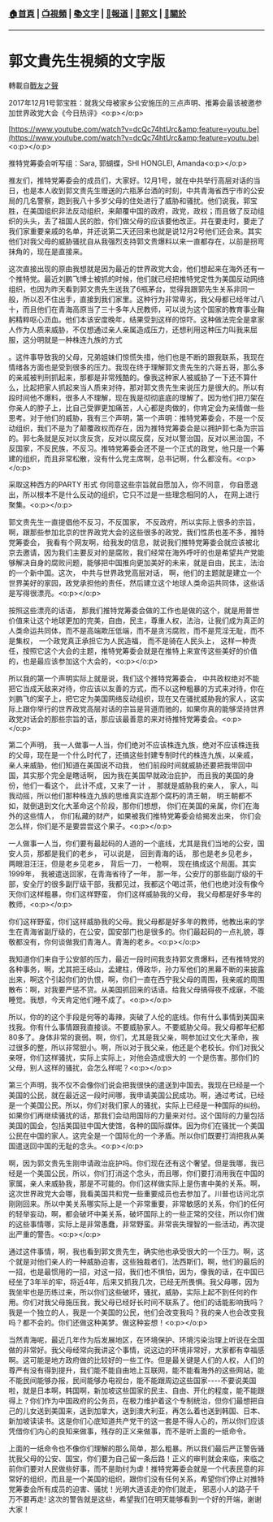 ###  [:house:首頁](https://github.com/ourhimalayas/home) | [:tv:視頻](https://github.com/ourhimalayas/videos) | [:books:文字](https://github.com/ourhimalayas/txt) | [:newspaper:報道](https://github.com/ourhimalayas/news) | [:eagle:郭文](https://github.com/ourhimalayas/guomedia) | [:pray:關於](https://github.com/ourhimalayas/home/tree/master/about)
---
# 郭文貴先生視頻的文字版
轉載自[戰友之聲](http://littleantvoice.blogspot.com)

2017年12月1号郭宝胜：就我父母被家乡公安施压的三点声明、推筹会最该被邀参加世界政党大会《今日热评》<o:p></o:p>



[https://www.youtube.com/watch?v=dcQc74htUrc&amp;feature=youtu.be](https://www.youtube.com/watch?v=dcQc74htUrc&amp;feature=youtu.be)<o:p></o:p>



推特党筹委会听写组：Sara,&nbsp;郭蝴蝶，SHI HONGLEI, Amanda<o:p></o:p>





推友们，推特党筹委会的成员们，大家好。12月1号，就在中共举行高层对话的当日，也是本人收到郭文贵先生赠送的六瓶茅台酒的时刻，中共青海省西宁市的公安局的几名警察，跑到我八十多岁父母的住处进行了威胁和骚扰。他们说我，郭宝胜，在美国组织非法反动组织，来颠覆中国的政府，政党，政权；而且做了反动组织的头头，丢了祖国人民的脸，你们做父母的应该要他改正。并在要走时，要走了我们家重要亲戚的名单，并还说第二天还回来也就是说12月2号他们还会来。其实他们对我父母的威胁骚扰自从我强烈支持郭文贵爆料以来一直都存在，以前是拐弯抹角的，现在是直接来。



这次直接出现的原由我想就是因为最近的世界政党大会，他们想起来在海外还有一个推特党。最近刘鹏飞博士被抓的时候，他们就已经把推特党定性为美国反动网络组织，也因为昨天看到郭文贵先生送我了6瓶茅台，觉得我跟郭先生关系非同一般，所以忍不住出手，直接到我们家里。这种行为非常卑劣，我父母都已经年过八十，而且他们在青海高原当了三十多年人民教师，可以说为这个国家的教育事业鞠躬精粹呕心沥血。他们本该安度晚年，结果受到这样的惊吓。这种做法完全是拿家人作为人质来威胁，不仅想通过亲人亲属造成压力，还想利用这种压力叫我来屈服，这分明就是一种株连九族的方式



。这件事导致我的父母，兄弟姐妹们惊慌失措，他们也是不断的跟我联系，我现在情绪各方面也是受到很多的压力。我现在终于理解郭文贵先生的六哥五哥，那么多的亲戚被判刑抓起来，那都是非常残酷的。像我这种家人被威胁了一下还不算什么，比起把家人抓起来当人质来对待，那对郭文贵先生来说压力是很大的。所以有段时间他不爆料，很多人不理解，现在我是彻彻底底的理解了。因为他们把刀架在你亲人的脖子上，比自己受罪更加痛苦，人心都是肉做的，你肯定会为亲情做一些思考。对于他们的威胁，我有三个声明，第一个声明：推特党筹委会，不是一个反动组织，我们不是为了颠覆政权而存在，因为推特党筹委会是以拥护郭七条为宗旨的。郭七条就是反对以贪反贪，反对以腐反腐，反对以警治国，反对以黑治国，不反国家，不反民族，不反习。推特党筹委会还不是一个正式的政党，他只是一个筹建的组织，而且非常松散，没有什么党主席啊，总书记啊，什么都没有。<o:p></o:p>



采取这种西方的PARTY&nbsp;形式 你同意这些宗旨就自愿加入，你不同意， 你自愿退出，所以根本不是什么反动的组织，它只不过是一些理念相同的人， 在网上进行聚集。<o:p></o:p>



郭文贵先生一直提倡他不反习，不反国家， 不反政府，所以实际上很多的宗旨，啊，跟那些参加北京的世界政党大会的这些很多的政党，我们性质也差不多，推特党筹委会， 我看有个网友啊，给我发的信息，就说我们推特党筹委会就应该被北京去邀请，因为我们主要反对的是腐败，我们经常在海外呼吁的也是希望共产党能够解决自身的腐败问题，能够把中国推向更加美好的未来，就是自由，民主，法治的一个新中国。这次， 中共与世界政党高层对话， 啊，他们的主题就是建立一个世界美好的家园，政党承担他的责任，然后建立这个地球人类命运共同体，这些话是写得很漂亮。<o:p></o:p>



按照这些漂亮的话语， 那我们推特党筹委会做的工作也是做的这个，就是用普世价值来让这个地球更加的完美，自由，民主，尊重人权，法治，让我们成为真正的人类命运共同体，而不是高端欺压低端，而不是贪污腐败，而不是荒淫无耻，而不是集权， 一个政党真正承担它为人民造福， 而不是骑在人民头上， 这样一种责任，按照它这个大会的主题，推特党筹委会就是在推特上来宣传这些美好的价值的，也是最应该参加这个大会的，<o:p></o:p>

所以我的第一个声明实际上就是说，我们这个推特党筹委会， 中共政权绝对不能把它当成天敌来对待，你应该以友善的方式，而不以这种粗暴的方式来对待，你在刘鹏飞的案子上，把它定为美国网络反动组织，现在又在骚扰威胁我的家人，这实际上跟你举行的世界政党高层对话的宗旨是背道而驰的，如果你真的能够坚持世界政党对话会的那些宗旨的话，那应该最善意的来对待推特党筹委会。<o:p></o:p>



第二个声明， 我一人做事一人当，你们绝对不应该株连九族，绝对不应该株连我的父母，现在是一个什么时代了，还搞这些封建专制时代的株连九族，以亲戚， 亲人来威胁，他们知道在美国说不动我， 他们前段时间就威胁还要把我带回中国，其实那个完全是瞎话啊， 因为我在美国早就政治庇护， 而且我的美国的身份，他们一看这个， 此计不成，又来了一计 ， 那就是威胁我的亲人， 家人，叫我动摇，所以他们那种株连九族的思维真实连那个腐朽的清王朝， 明王朝都不如，就倒退到文化大革命这个阶段，那你们想想， 你们在美国的亲属，你们在海外的这些情人， 你们私藏的财产，如果被我们推特党筹委会给揭发出来， 你们会怎么样，你们是不是要尝尝这个果子。<o:p></o:p>



一人做事一人当，你们要有最起码的人道的一个底线，尤其是我们当地的公安，国安人员，那都是我们的老乡， 可以说是， 回到青海的话， 那也是老乡见老乡， 两眼泪汪汪，但是老乡见老乡， 背后一刀， 一枪啊， 现在搞成这个局面。其实1999年， 我被遣送回家，在青海省待了一年， 那一年，公安厅的那些副厅级的干部，安全厅的很多副厅级干部，我都见过，我都这个喝过茶，他们也绝对没有像今天你们这样粗暴，你们这样野蛮， 你们这样威胁我的父母， 我父母都是好多年的教师，<o:p></o:p>



你们这样野蛮，你们这样威胁我的父母。我父母都是好多年的教师，他教出来的学生在青海省副厅级的，在公安，国安部门也是很多的。你们最起码的一点礼貌，尊敬都没有，你何谈做我们青海人。青海的老乡。<o:p></o:p>



我知道你们来自于公安部的压力，最近一段时间我支持郭文贵爆料，还有推特党的各种事务，啊，尤其把王岐山，孟建柱，傅政华，孙力军他们的黑幕不断的来披露出来，啊这个引起你们的仇恨，啊，你们一直在西宁我父母的周围，我亲戚的周围散布：啊，对我要严惩不贷。从美国抓回来的话语。给我父母搞得夜不成寐，不能睡觉。我想，今天肯定他们睡不成了。<o:p></o:p>



所以，你的的这个手段是何等的毒辣，突破了人伦的底线。你有什么事情到美国来找我。你有什么事情跟我直接谈。不要威胁家人。不要威胁父母。我父母都年纪都80多了。身体非常的衰弱。啊，你们，尤其是我父亲，啊参加过文化大革命，挨过很多的整，所以非常胆小。啊，所以对于我父亲，他还是个老校长。你们对我父亲呀，你们这样骚扰，实际上实际上，对他会造成很大的 一个是伤害。那你们的父母，别人这样的骚扰，会怎么样呢？<o:p></o:p>



第三个声明，我不仅不会像你们说会把我很快的遣送到中国去。我现在已经是一个美国的公民，就在最近这一段时间哪，我申请美国公民成功。啊，通过考试，已经是一个美国公民。所以，你们对我们家人的骚扰，实际上已经是一种国际的纠纷。如果你们再继续骚扰的话，那我们会动用国际的力量来对付。这个国际的力量包括美国的国会，包括美国驻中国大使馆，各种的国际媒体。因为你们在骚扰一个美国公民在中国的家人。这完全是一个国际化的一个矛盾。所以你们既要打消把我从美国遣送回中国的无耻的念头。<o:p></o:p>



啊，因为郭文贵先生刚申请政治庇护吗。你们现在还有这个奢望。但是我哪，我已经是一个美国公民，所以，你们打消这个念头，而且哪，你们要打消用我在中国的家属，亲人来威胁我，那是不可能的。你们这样做实际上是伤害中美的关系。啊，这次世界政党大会哪，我看美国共和党一些重要成员也去参加了。川普也访问北京刚刚回来。所以中美关系哪实际上是一个非常重要，非常敏感的关系，你们的任何的轻举妄动，啊，都会破坏中美关系，破坏国际上的一些正常的交往，所以你们做的这些事情哪，实际上是非常愚蠢，非常野蛮。非常丧失理智的一些活动，再次提出严重的警告。<o:p></o:p>



通过这件事情，啊，我也看到郭文贵先生，确实他也承受很大的一个压力。啊，这个就是对他们亲人的一种威胁迫害，这些独裁者们，法西斯们，啊，他们的最后的一招，也是最惯用的一招，对这一招，我们也不惧怕，因为，像我的话，在中国已经坐了3年半的牢，将近4年，后来又抓我几次，已经无所畏惧。我父母哪，因为我坐牢也是历练过来，所以你们这些破坏，骚扰，威胁，实际上起不到任何的作用。你们对我父母施压我，我父母已经好长时间不联系了。他们的话能影响我吗？我是一个独立的人，我是一个美国的公民，他们会改变我吗？我的亲人也会改变我吗？都不会的。你们还做这种美梦。做这种妄想！<o:p></o:p>





当然青海呢，最近几年作为后发展地区，在环境保护、环境污染治理上听说在全国做的非常好。我父母经常向我讲这个事情，说这边的环境非常好，大家都有幸福感啊。这可能是地方政府做的比较好的一些工作。但是最关键是人们的人权，人们的尊严有没有得到提升，我们能不能自由地上互联网，能不能看海外的这些网站，能不能民间能够办报，民间能够办电视台，能不能跟周边这些国家----不要说美国啦，就是日本啊，韩国啊，新加坡这些国家的民主、自由、开化的程度，能不能跟得上？你们作为中国政府的公务员，在极力维护着这个专制统治，但你们最想把自己的儿女送到美国来，送到加拿大，送到澳大利亚，再怎么着也送到韩国、日本、新加坡读读书。这是你们心底知道共产党干的这一套是不得人心的，所以你们应该凭借你们内心的良知来做事，残存的正义来做事，而不是听上面的一纸命令。



上面的一纸命令也不像你们理解的那么简单，那么粗暴。所以我们最后严正警告骚扰我父母的公安、国宝，你们要为自己留一条后路！正义的审判就会来临，来临之前你们要对人民做些好事，而不是助纣为虐！推特党筹委会就是一个代表民意的非常好的组织，而且是一个美国的组织，跟你们没有任何关系，希望你们停止对推特党筹委会所有成员的迫害、骚扰！光明大道该走的你们就走， 邪恶小人的路子千万不要再走!&nbsp;这次的警告就是这些，希望我们在明天能够看到一个好的开端，谢谢大家！
<u></u><sub></sub><sup></sup><strike></strike>